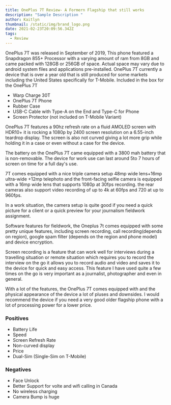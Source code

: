 ```yaml
---
title: OnePlus 7T Review- A Formern Flagship that still works
description: "Sample Description "
author: Kaitlyn
thumbnail: /static/img/brand_logo.png
date: 2021-02-23T20:09:56.342Z
tags:
  - Review
---
```



OnePlus 7T was released in September of 2019, This phone featured a Snapdragon 855+ Processor with a varying amount of ram from 8GB and came packed with 128GB or 256GB of space. Actual space may vary due to android system files and applications pre-installed. OnePlus 7T currently a device that is over a year old that is still produced for some markets including the United States specifically for T-Mobile. Included in the box for the OnePlus 7T

* Warp Charge 30T
* OnePlus 7T Phone
* Rubber Case
* USB-C Cable with Type-A on the End and Type-C for Phone
* Screen Protector (not included on T-Mobile Variant)

OnePlus 7T features a 90hz refresh rate on a fluid AMOLED screen with HDR10+ it is rocking a 1080p by 2400 screen resolution on a 6.55-inch teardrop display. The screen is also not curved giving a lot more grip while holding it in a case or even without a case for the device.

The battery on the OnePlus 7T came equipped with a 3800 mah battery that is non-removable. The device for work use can last around 5to 7 hours of screen on time for a full day's use.

7T comes equipped with a nice triple camera setup 48mp wide lens+16mp ultra-wide +12mp telephoto and the front-facing selfie camera is equipped with a 16mp wide lens that supports 1080p at 30fps recording. the rear cameras also support video recording of up to 4k at 60fps and 720 at up to 960fps.

In a work situation, the camera setup is quite good if you need a quick picture for a client or a quick preview for your journalism fieldwork assignment.

Software features for fieldwork, the Oneplus 7t comes equipped with some pretty unique features, including screen recording, call recording(depends on region), google spam filter (depends on the region and phone model) and device encryption.

Screen recording is a feature that can work well for interviews during a travelling situation or remote situation which requires you to record the interview on the go it allows you to record audio and video and saves it to the device for quick and easy access. This feature I have used quite a few times on the go is very important as a journalist, photographer and even in general.

With a lot of the features, the OnePlus 7T comes equipped with and the physical appearance of the device a lot of pluses and downsides. I would recommend the device if you need a very good older flagship phone with a lot of processing power for a lower price.

### Positives

* Battery Life
* Speed
* Screen Refresh Rate
* Non-curved display
* Price
* Dual-Sim (Single-Sim on T-Mobile)

### Negatives

* Face Unlock
* Better Support for volte and wifi calling in Canada
* No wireless charging
* Camera Bump is huge